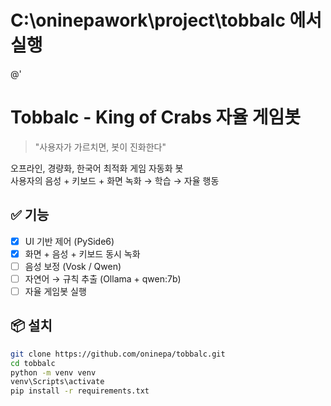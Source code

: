 # C:\oninepawork\project\tobbalc 에서 실행
@'
# Tobbalc - King of Crabs 자율 게임봇

> "사용자가 가르치면, 봇이 진화한다"

오프라인, 경량화, 한국어 최적화 게임 자동화 봇  
사용자의 음성 + 키보드 + 화면 녹화 → 학습 → 자율 행동

## ✅ 기능
- [x] UI 기반 제어 (PySide6)
- [x] 화면 + 음성 + 키보드 동시 녹화
- [ ] 음성 보정 (Vosk / Qwen)
- [ ] 자연어 → 규칙 추출 (Ollama + qwen:7b)
- [ ] 자율 게임봇 실행

## 📦 설치

```bash
git clone https://github.com/oninepa/tobbalc.git
cd tobbalc
python -m venv venv
venv\Scripts\activate
pip install -r requirements.txt